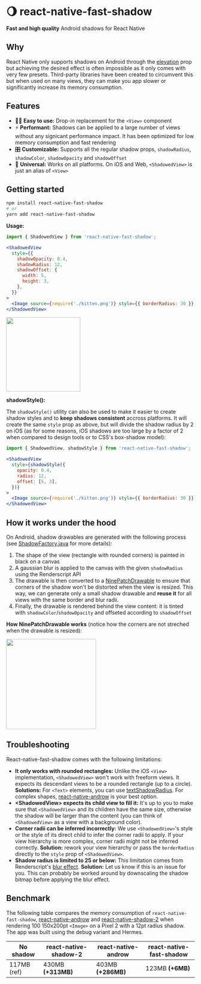 # 🌖 react-native-fast-shadow

**Fast and high quality** Android shadows for React Native

## Why

React Native only supports shadows on Android through the [elevation](https://reactnative.dev/docs/view-style-props#elevation-android) prop but achieving the desired effect is often impossible as it only comes with very few presets. Third-party libraries have been created to circumvent this but when used on many views, they can make you app slower or significantly increase its memory consumption.

## Features
* 💆‍♀️ **Easy to use:** Drop-in replacement for the `<View>` component
* ⚡️ **Performant:** Shadows can be applied to a large number of views without any signicant performance impact. It has been optimized for low memory consumption and fast rendering
* 🎛 **Customizable:** Supports all the regular shadow props, `shadowRadius`, `shadowColor`, `shadowOpacity` and `shadowOffset`
* 📱 **Universal:** Works on all platforms. On iOS and Web, `<ShadowedView>` is just an alias of `<View>`

## Getting started

```sh
npm install react-native-fast-shadow
# or
yarn add react-native-fast-shadow
```

**Usage:**

```jsx
import { ShadowedView } from 'react-native-fast-shadow';

<ShadowedView
  style={{
    shadowOpacity: 0.4,
    shadowRadius: 12,
    shadowOffset: {
      width: 5,
      height: 3,
    },
  }}
>
  <Image source={require('./kitten.png')} style={{ borderRadius: 30 }} />
</ShadowedView>
```

<img width="198" src="https://user-images.githubusercontent.com/20420653/197513322-81c46d07-2f44-463b-86ef-86a4ad856146.png">

**shadowStyle():**

The `shadowStyle()` utility can also be used to make it easier to create shadow styles and to **keep shadows consistent** accross platforms.
It will create the same `style` prop as above, but will divide the shadow radius by 2 on iOS (as for some reasons, iOS shadows are too large by a factor of 2 when compared to design tools or to CSS's box-shadow model):

```jsx
import { ShadowedView, shadowStyle } from 'react-native-fast-shadow';

<ShadowedView
  style={shadowStyle({
    opacity: 0.4,
    radius: 12,
    offset: [5, 3],
  })}
>
  <Image source={require('./kitten.png')} style={{ borderRadius: 30 }} />
</ShadowedView>
```
 
## How it works under the hood

On Android, shadow drawables are generated with the following process (see [ShadowFactory.java](https://github.com/alan-eu/react-native-fast-shadow/blob/main/android/src/main/java/com/reactnativefastshadow/ShadowFactory.java) for more details):
1. The shape of the view (rectangle with rounded corners) is painted in black on a canvas
2. A gaussian blur is applied to the canvas with the given `shadowRadius` using the Renderscript API
3. The drawable is then converted to a [NinePatchDrawable](https://developer.android.com/reference/android/graphics/drawable/NinePatchDrawable) to ensure that corners of the shadow won't be distorted when the view is resized. This way, we can generate only a small shadow drawable and **reuse it** for all views with the same border and blur radii.
4. Finally, the drawable is rendered behind the view content: it is tinted with `shadowColor`/`shadowOpacity` and offseted according to `shadowOffset` 

**How NinePatchDrawable works** (notice how the corners are not streched when the drawable is resized):

<img width="240" src="https://user-images.githubusercontent.com/20420653/197518195-2e13d80e-2a24-4e1c-ae53-444306733c83.gif">

## Troubleshooting

React-native-fast-shadow comes with the following limitations:
* **It only works with rounded rectangles:** Unlike the iOS `<View>` implementation, `<ShadowedView>` won't work with freeform views. It expects its descendant views to be a rounded rectangle (up to a circle). **Solutions:** For `<Text>` elements, you can use [textShadowRadius](https://reactnative.dev/docs/text-style-props.html#textshadowradius). For complex shapes, [react-native-androw](https://github.com/folofse/androw) is your best option.
* **\<ShadowedView\> expects its child view to fill it:** It's up to you to make sure that `<ShadowedView>` and its children have the same size, otherwise the shadow will be larger than the content (you can think of `<ShadowedView>` as a view with a background color).
* **Corner radii can be inferred incorrectly:** We use `<ShadowedView>`'s style or the style of its direct child to infer the corner radii to apply. If your view hierarchy is more complex, corner radii might not be inferred correctly. **Solution:** rework your view hierarchy or pass the `borderRadius` directly to the `style` prop of `<ShadowedView>`.
* **Shadow radius is limited to 25 or below:** This limitation comes from Renderscript's [blur effect](https://developer.android.com/reference/android/renderscript/ScriptIntrinsicBlur). **Solution:** Let us know if this is an issue for you. This can probably be worked around by downscaling the shadow bitmap before applying the blur effect.

## Benchmark

The following table compares the memory consumption of `react-native-fast-shadow`, [react-native-androw](https://github.com/folofse/androw) and [react-native-shadow-2](https://github.com/SrBrahma/react-native-shadow-2) when rendering 100 150x200pt `<Image>` on a Pixel 2 with a 12pt radius shadow. The app was built using the debug variant and Hermes.

| No shadow | react-native-shadow-2 | react-native-androw | react-native-fast-shadow |
|-|-|-|-|
| 117MB (ref) | 430MB **(+313MB)** | 403MB **(+286MB)** | 123MB **(+6MB)** |
